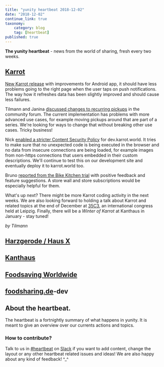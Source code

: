 ```yaml
---
title: "yunity heartbeat 2018-12-02"
date: "2018-12-02"
continue_link: true
taxonomy:
    category: blog
    tag: [heartbeat]
published: true
---
```


**The yunity heartbeat** - news from the world of sharing, fresh every two weeks.

## [Karrot](https://karrot.world)

[New Karrot release](https://github.com/yunity/karrot-frontend/blob/master/CHANGELOG.md#627---2018-11-28) with improvements for Android app, it should have less problems going to the right page when the user taps on push notifications. The way how it refreshes data has been slightly improved and should cause less failures.

Tilmann and Janina [discussed changes to recurring pickups](https://community.foodsaving.world/t/better-change-handling-for-recurring-pickups/174) in the community forum. The current implementation has problems with more advanced use cases, for example moving pickups around that are part of a series. We're looking for ways to change that without breaking other use cases. Tricky business!

Nick [enabled a stricter Content Security Policy](https://github.com/yunity/yuca/pull/16) for dev.karrot.world. It tries to make sure that no unexpected code is being executed in the browser and no data from insecure connections are being loaded, for example images from non-https connections that users embedded in their custom descriptions. We'll continue to test this on our development site and eventually deploy it to karrot.world too.

Bruno [reported from the Bike Kitchen trial](https://community.foodsaving.world/t/test-karrot-for-bike-kitchen/120/10) with positive feedback and feature suggestions. A store wall and store subscriptions would be especially helpful for them.

What's up next?
There might be more Karrot coding activity in the next weeks. We are also looking forward to holding a talk about Karrot and related topics at the end of December at [35C3](https://events.ccc.de/2018/09/11/35c3-call-for-participation-and-submission-guidelines/), an international congress held at Leipzig. Finally, there will be a _Winter of Karrot_ at Kanthaus in January - stay tuned!

_by Tilmann_

## [Harzgerode / Haus X](http://freiefeldlage.de/)

## [Kanthaus](https://kanthaus.online)

## [Foodsaving Worldwide](https://foodsaving.world)

## [foodsharing.de](https://foodsharing.de)-dev

## About the heartbeat.
The heartbeat is a fortnightly summary of what happens in yunity. It is meant to give an overview over our currents actions and topics.

### How to contribute?
Talk to us in [#heartbeat](https://yunity.slack.com/messages/heartbeat/) on [Slack](https://slackin.yunity.org) if you want to add content, change the layout or any other heartbeat related issues and ideas! We are also happy about any kind of feedback! ^\_^
